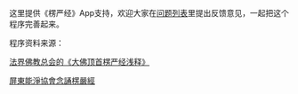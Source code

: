 这里提供《楞严经》App支持，欢迎大家在[问题列表](https://github.com/xuan9/lengyan/issues)里提出反馈意见，一起把这个程序完善起来。


程序资料来源：

[法界佛教总会的《大佛顶首楞严经浅释》](http://www.drbachinese.org/online_reading_simplified/sutra_explanation/Shu/contents.htm)

[屏東能淨協會念誦楞嚴經](http://www.buda.idv.tw/db.asp?node=842)
